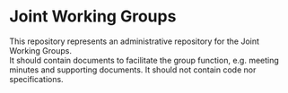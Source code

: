 
# Joint Working Groups

This repository represents an administrative repository for the Joint Working Groups.  
It should contain documents to facilitate the group function, e.g. meeting minutes and supporting documents.
It should not contain code nor specifications.

